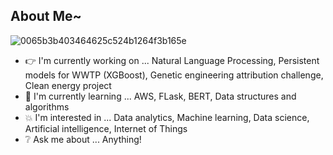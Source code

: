 ## About Me~

![0065b3b403464625c524b1264f3b165e](https://user-images.githubusercontent.com/45563371/88962170-a585ce00-d2d8-11ea-8b71-3c014f8925d8.gif)

- :point_right: I'm currently working on ... Natural Language Processing, Persistent models for WWTP (XGBoost), Genetic engineering attribution challenge, Clean energy project
- :information_desk_person: I'm currently learning ... AWS, FLask, BERT, Data structures and algorithms
- :boom: I'm interested in ... Data analytics, Machine learning, Data science, Artificial intelligence, Internet of Things
- :grey_question: Ask me about ... Anything!
